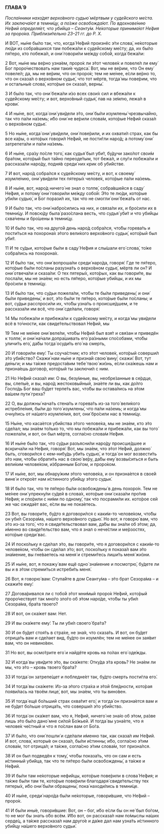 ### ГЛАВА́ 9

_Посла́нники нахо́дят верхо́вного судью́ мёртвым у суде́йского ме́ста. Их заключа́ют в темни́цу, а по́зже освобожда́ют. По вдохнове́нию Не́фий определя́ет, что уби́йца – Сеанту́м. Не́которые принима́ют Не́фия за проро́ка. Приблизи́тельно 23–21 гг. до Р. Х._

И ВОТ, ны́не бы́ло так, что, когда́ Не́фий произнёс э́ти слова́, не́которые лю́ди из собра́вшихся там побежа́ли к суде́йскому ме́сту; да, их бы́ло пя́теро, кто побежа́л, и они́ говори́ли ме́жду собо́й, когда́ бежа́ли:

2 Вот, ны́не мы ве́рно узна́ем, проро́к ли э́тот челове́к и повеле́л ли ему́ Бог проро́чествовать нам таки́е чудеса́. Вот, мы не ве́рим, что Он ему́ повеле́л; да, мы не ве́рим, что он проро́к; тем не ме́нее, е́сли ве́рно то, что он сказа́л о верхо́вном судье́, что тот мёртв, тогда́ мы пове́рим, что и остальны́е слова́, кото́рые он сказа́л, верны́.

3 И бы́ло так, что они́ бежа́ли и́зо всех свои́х сил и вбежа́ли к суде́йскому ме́сту; и вот, верхо́вный судья́, пав на зе́млю, лежа́л в крови́.

4 И ны́не, вот, когда́ они́ уви́дели э́то, они́ бы́ли изумлены́ чрезвыча́йно, так что па́ли на́земь; и́бо они́ не ве́рили слова́м, кото́рые Не́фий сказа́л о верхо́вном судье́.

5 Но ны́не, когда́ они́ уви́дели, они́ пове́рили, и их охвати́л страх, как бы все ка́ры, о кото́рых говори́л Не́фий, не пости́гли наро́д; а потому́ они́ затрепета́ли и па́ли на́земь.

6 И ны́не, сра́зу по́сле того́, как судья́ был уби́т, бу́дучи зако́лот свои́м бра́том, кото́рый был та́йно переоде́тым, тот бежа́л, и слу́ги побежа́ли и рассказа́ли наро́ду, подня́в среди́ них крик об уби́йстве.

7 И вот, наро́д собра́лся к суде́йскому ме́сту, и вот, к своему́ изумле́нию, они́ уви́дели тех пятеры́х челове́к, кото́рые па́ли на́земь.

8 И ны́не, вот, наро́д ничего́ не знал о толпе́, собра́вшейся в саду́ Не́фия, и потому́ они́ говори́ли ме́жду собо́й: Э́то те лю́ди, кото́рые уби́ли судью́, и Бог порази́л их, так что не смогли́ они́ бежа́ть от нас.

9 И бы́ло так, что они́ набро́сились на них, и связа́ли их, и бро́сили их в темни́цу. И повсю́ду была́ разо́слана весть, что судья́ уби́т и что уби́йцы схва́чены и бро́шены в темни́цу.

10 И бы́ло так, что на друго́й день наро́д собра́лся, что́бы горева́ть и пости́ться на похорона́х э́того вели́кого верхо́вного судьи́, кото́рый был уби́т.

11 И те су́дьи, кото́рые бы́ли в саду́ Не́фия и слы́шали его́ слова́, то́же собра́лись на похорона́х.

12 И бы́ло так, что они́ вопроша́ли среди́ наро́да, говоря́: Где те пя́теро, кото́рые бы́ли по́сланы разузна́ть о верхо́вном судье́, мёртв ли он? И они́ отвеча́ли и сказа́ли: О тех пятеры́х, кото́рых, как вы говори́те, вы посла́ли, мы не зна́ем; но есть пя́теро, кото́рые уби́йцы, и их мы бро́сили в темни́цу.

13 И бы́ло так, что су́дьи пожела́ли, что́бы те бы́ли приведены́; и они́ бы́ли приведены́, и вот, э́то бы́ли те пя́теро, кото́рые бы́ли по́сланы; и вот, су́дьи расспроси́ли их, что́бы узна́ть о происше́дшем, и те рассказа́ли им всё, что они́ сде́лали, говоря́:

14 Мы побежа́ли и прибежа́ли к суде́йскому ме́сту, и когда́ мы уви́дели всё в то́чности, как свиде́тельствовал Не́фий, мы

19 Тем не ме́нее они́ веле́ли, что́бы Не́фий был взя́т и свя́зан и приведён к толпе́, и они́ на́чали допра́шивать его́ ра́зными спо́собами, что́бы уличи́ть его́, да́бы тогда́ осуди́ть его́ на смерть,

20 И говори́ли ему́: Ты соуча́стник; кто э́тот челове́к, кото́рый соверши́л э́то уби́йство? Скажи́ нам ны́не и призна́й свою́ вину́; скажи́: Вот, тут де́ньги; и мы та́кже предоста́вим тебе́ твою́ жи́знь, е́сли ска́жешь нам и призна́ешь догово́р, кото́рый ты заключи́л с ним.

21 Но Не́фий сказа́л им: О вы, безу́мные, вы, необре́занные в се́рдце, вы, слепы́е, и вы, наро́д жестоковы́йный, зна́ете ли вы, как до́лго Госпо́дь Бог ваш бу́дет терпе́ть вас, что́бы вы остава́лись на э́том ва́шем пути́ греха́?

22 О, вы должны́ нача́ть стена́ть и горева́ть из-за того́ вели́кого истребле́ния, бы́ли до того́ изумлены́, что па́ли на́земь; и когда́ мы очну́лись от на́шего изумле́ния, вот, они́ бро́сили нас в темни́цу.

15 Ны́не, что каса́ется уби́йства э́того челове́ка, мы не зна́ем, кто э́то сде́лал; мы зна́ем то́лько то, что мы побежа́ли и прибежа́ли, как вы того́ пожела́ли, и вот, он был мёртв, согла́сно слова́м Не́фия.

16 И ны́не бы́ло так, что су́дьи разъясни́ли наро́ду происше́дшее и вскрича́ли на Не́фия, говоря́: Вот, мы зна́ем, что э́тот Не́фий, должно́ быть, сговори́лся с кем-нибу́дь уби́ть судью́, и тогда́ он мог возвести́ть э́то нам, что́бы обрати́ть нас в свою́ ве́ру, да́бы ему́ возвы́ситься и быть вели́ким челове́ком, и́збранным Бо́гом, и проро́ком.

17 И ны́не, вот, мы обнару́жим э́того челове́ка, и он призна́ется в свое́й вине́ и откро́ет нам и́стинного уби́йцу э́того судьи́.

18 И бы́ло так, что те пя́теро бы́ли освобождены́ в день похоро́н. Тем не ме́нее они́ упрекну́ли су́дей в слова́х, кото́рые они́ сказа́ли про́тив Не́фия; и спо́рили с ни́ми по одному́, так что посрами́ли их. кото́рое сей же час ожида́ет вас, е́сли вы не пока́етесь.

23 Вот, вы говори́те, бу́дто я договори́лся с каки́м-то челове́ком, что́бы он уби́л Сезора́ма, на́шего верхо́вного судью́. Но вот, я говорю́ вам, что э́то из-за того́, что я свиде́тельствовал вам, да́бы вы зна́ли об э́том; да, и́менно во свиде́тельство вам, что я знал о нече́стии и ме́рзостях, кото́рые среди́ вас.

24 И поско́льку я сде́лал э́то, вы говори́те, что я договори́лся с каки́м-то челове́ком, что́бы он сде́лал э́то; вот, поско́льку я показа́л вам э́то зна́мение, вы гне́ваетесь на меня́ и стреми́тесь лиши́ть меня́ жи́зни.

25 И ны́не, вот, я покажу́ вам ещё одно́ зна́мение и посмотрю́, бу́дете ли вы и в э́том стреми́ться истреби́ть меня́.

26 Вот, я говорю́ вам: Ступа́йте в дом Сеанту́ма – э́то брат Сезора́ма – и скажи́те ему́:

27 Догова́ривался ли с тобо́й э́тот мни́мый проро́к Не́фий, кото́рый проро́чествует так мно́го зло́го об э́том наро́де, что́бы ты уби́л Сезора́ма, бра́та твоего́?

28 И вот, он ска́жет вам: Нет.

29 И вы ска́жете ему́: Ты ли уби́л своего́ бра́та?

30 И он бу́дет стоя́ть в стра́хе, не зна́я, что сказа́ть. И вот, он бу́дет отрица́ть вам и сде́лает вид, бу́дто он изумлён; тем не ме́нее он зая́вит вам, что он невино́вен.

31 Но вот, вы осмо́трите его́ и найдёте кровь на по́лах его́ оде́жды.

32 И когда́ вы уви́дите э́то, вы ска́жете: Отку́да э́та кровь? Не зна́ем ли мы, что э́то – кровь твоего́ бра́та?

33 И тогда́ он затрепе́щет и побледне́ет так, бу́дто смерть пости́гла его́.

34 И тогда́ вы ска́жете: Из-за э́того стра́ха и э́той бле́дности, кото́рая появи́лась на твоём лице́, вот, мы зна́ем, что ты вино́вен.

35 И тогда́ ещё бо́льший страх охва́тит его́; и тогда́ он призна́ется вам и не бу́дет бо́льше отрица́ть, что соверши́л э́то уби́йство.

36 И тогда́ он ска́жет вам, что я, Не́фий, ничего́ не зна́ю об э́том, ра́зве лишь э́то бы́ло дано́ мне си́лой Бо́жьей. И тогда́ вы узна́ете, что я челове́к че́стный и что я по́слан вам от Бо́га.

37 И бы́ло, что они́ пошли́ и сде́лали и́менно так, как сказа́л им Не́фий. И вот, слова́, которы́е он сказа́л, бы́ли и́стинны; и́бо, согла́сно э́тим слова́м, тот отрица́л; и та́кже, согла́сно э́тим слова́м, тот призна́лся.

38 И он был подведён к тому́, что́бы показа́ть, что он сам и есть и́стинный уби́йца, так что те пя́теро бы́ли освобождены́, а та́кже и Не́фий.

39 И бы́ли там не́которые нефи́йцы, кото́рые пове́рили в слова́ Не́фия; и та́кже бы́ли там те, кото́рые пове́рили благодаря́ свиде́тельству тех пятеры́х, и́бо они́ бы́ли обращены́, пока́ находи́лись в темни́це.

40 И ны́не, среди́ наро́да бы́ли не́которые, говори́вшие, что Не́фий – проро́к.

41 И бы́ли ины́е, говори́вшие: Вот, он – бог, и́бо е́сли бы он не́ был бо́гом, то не мог бы знать о́бо всём. И́бо вот, он рассказа́л нам по́мыслы на́ших серде́ц, а та́кже рассказа́л нам друго́е и да́же дал нам узна́ть и́стинного уби́йцу на́шего верхо́вного судьи́.
